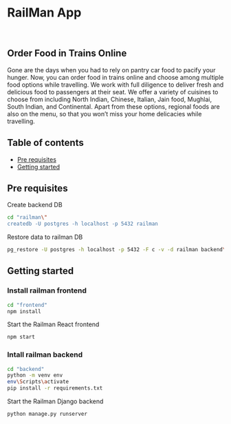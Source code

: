 # RailMan App
<p>&nbsp;</p>
    <h2>
        Order Food in Trains Online
    </h2>
    <p>
        Gone are the days when you had to rely on pantry car food to pacify your hunger. Now, you can order food in trains online and choose among multiple food options while travelling.
        We work with full diligence to deliver fresh and delicious food to passengers at their seat.
        We offer a variety of cuisines to choose from including North Indian, Chinese, Italian, Jain food, Mughlai, South Indian, and Continental. Apart from these options, regional foods are also on the menu, so that you won’t miss your home delicacies while travelling.
    </p>

## Table of contents

<!-- toc -->
- [Pre requisites](#pre-requisites)
- [Getting started](#getting-started)
<!-- tocstop -->
## Pre requisites

Create backend DB

```bash
cd "railman\"
createdb -U postgres -h localhost -p 5432 railman
```

Restore data to railman DB

```bash
pg_restore -U postgres -h localhost -p 5432 -F c -v -d railman backend\railmanDb_backup.dump
```

## Getting started

### Install railman frontend

```bash
cd "frontend"
npm install
```

Start the Railman React frontend

```bash
npm start
```

### Intall railman backend

```bash
cd "backend"
python -m venv env
env\Scripts\activate
pip install -r requirements.txt
```

Start the Railman Django backend

```bash
python manage.py runserver
```